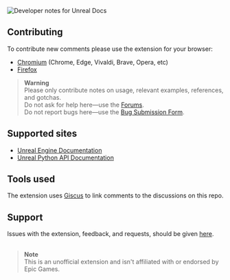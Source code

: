 ![Developer notes for Unreal Docs](https://user-images.githubusercontent.com/21963717/177727103-a30096ac-f19a-490e-8674-1641ed2ca6db.png)

## Contributing
To contribute new comments please use the extension for your browser:

- [Chromium](https://chrome.google.com/webstore/detail/fchdfdnnpkphopmdaochdfnmcahndmnb) (Chrome, Edge, Vivaldi, Brave, Opera, etc)
- [Firefox](https://addons.mozilla.org/en-US/firefox/addon/developer-notes/)
 
> **Warning**  
> Please only contribute notes on usage, relevant examples, references, and gotchas.  
> Do not ask for help here—use the [Forums](https://forums.unrealengine.com).  
> Do not report bugs here—use the [Bug Submission Form](https://www.unrealengine.com/en-US/support/report-a-bug).

## Supported sites
- [Unreal Engine Documentation](https://docs.unrealengine.com)
- [Unreal Python API Documentation](https://docs.unrealengine.com/PythonAPI/)

## Tools used
The extension uses [Giscus](https://github.com/giscus/giscus) to link comments to the discussions on this repo.

## Support
Issues with the extension, feedback, and requests, should be given [here](https://github.com/orgs/Developer-Notes-Extension/discussions).
<br><br>

> **Note**  
> This is an unofficial extension and isn't affiliated with or endorsed by Epic Games.
